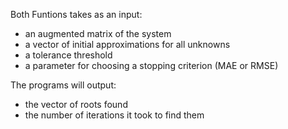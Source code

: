 Both Funtions takes as an input:
- an augmented matrix of the system
- a vector of initial approximations for all unknowns
- a tolerance threshold
- a parameter for choosing a stopping criterion (MAE or RMSE)

The programs will output:
- the vector of roots found
- the number of iterations it took to find them
